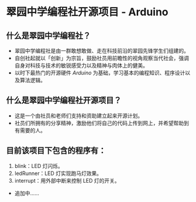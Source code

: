 # 翠园中学编程社开源项目 - Arduino

## 什么是翠园中学编程社？
- 翠园中学编程社是由一群敢想敢做、走在科技前沿的翠园先锋学生们组建的。
- 自创社起就以「创新」为宗旨，鼓励社员用前瞻性的视角观察当代社会，强调自身对科技与技术的敏锐感受力以及精神与肉体上的健美。
- 以时下最热门的开源硬件 *Arduino* 为基础，学习基本的编程知识、程序设计以及算法逻辑。

## 什么是翠园中学编程社开源项目？
- 这是一个由社员和老师们支持和资助建立起来开源计划。
- 社员们所拥有的分享精神，激励他们将自己的代码上传到网上，并希望帮助到有需要的人。

## 目前该项目下包含的程序有：
1. blink：LED 灯闪烁。
2. ledRunner：LED 灯实现跑马灯效果。
3. interrupt：用外部中断来控制 LED 灯的开关。
- 追加中……
